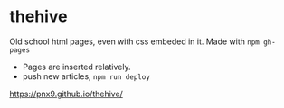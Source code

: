 # thehive

Old school html pages, even with css embeded in it.
Made with ``` npm gh-pages ```


* Pages are inserted relatively.
* push new articles,
``` npm run deploy ```

https://pnx9.github.io/thehive/

